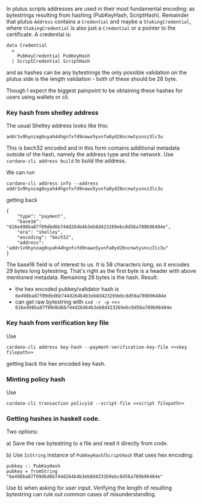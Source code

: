In plutus scripts addresses are used in their most fundamental encoding: as bytestrings resulting from hashing (PubKeyHash, ScriptHash).
Remainder that plutus `Address` contains a `Credential` and maybe a `StakingCredential`, where `StakingCredential` is also just a `Credential` or a pointer to the certificate.
A credential is: 
```
data Credential
  =
    PubKeyCredential PubKeyHash
  | ScriptCredential ScriptHash
```
and as hashes can be any bytestrings the only possible validation on the plutus side is the length validation - both of these should be 28 byte.

Though I expect the biggest painpoint to be obtaining these hashes for users using wallets or cli.

### Key hash from shelley address

The usual Shelley address looks like this:
```
addr1v9hynzag0uyah44hgnfxfd9nawx5yvnfa0yd26ncnwtysnsz3lc3u
``` 
This is bech32 encoded and in this form contains additional metadata outside of the hash, namely the address type and the network.
Use `cardano-cli address build` to build the address.

We can run 
```
cardano-cli address info --address addr1v9hynzag0uyah44hgnfxfd9nawx5yvnfa0yd26ncnwtysnsz3lc3u
```
getting back
```
{
    "type": "payment",
    "base16": "616e498ba87f09dbd6b744d264b4b3eb8d423269ebc8d56a789b96484e",
    "era": "shelley",
    "encoding": "bech32",
    "address": "addr1v9hynzag0uyah44hgnfxfd9nawx5yvnfa0yd26ncnwtysnsz3lc3u"
}
```
The base16 field is of interest to us. It is 58 characters long, so it encodes 29 bytes long bytestring.
That's right as the first byte is a header with above mentioned metadata. Remaining 28 bytes is the hash.
Result: 
 - the hex encoded pubkey/validator hash is `6e498ba87f09dbd6b744d264b4b3eb8d423269ebc8d56a789b96484e`
 - can get raw bytestring with `xxd -r -p <<< 616e498ba87f09dbd6b744d264b4b3eb8d423269ebc8d56a789b96484e`

### Key hash from verification key file

Use
```
cardano-cli address key-hash --payment-verification-key-file <<vkey filepath>>
```
getting back the hex encoded key hash.

### Minting policy hash

Use 
```
cardano-cli transaction policyid --script-file <<script filepath>>
```


### Getting hashes in haskell code.

Two options:

  a) Save the raw bytestring to a file and read it directly from code.

  b) Use `IsString` instance of `PubKeyHash`/`ScriptHash` that uses hex encoding:

```
pubkey :: PubKeyHash
pubkey = fromString "6e498ba87f09dbd6b744d264b4b3eb8d423269ebc8d56a789b96484e"
```

Use b) when asking for user input. Verifying the length of resulting bytestring can rule out common cases of misunderstanding.
